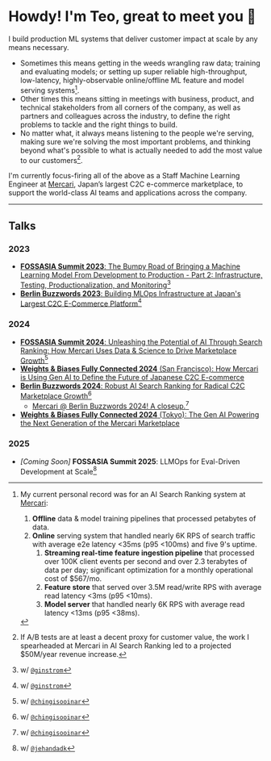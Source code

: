 # Howdy! I'm Teo, great to meet you :wave:

I build production ML systems that deliver customer impact at scale by any means necessary.

* Sometimes this means getting in the weeds wrangling raw data; training and evaluating models; or setting up super
  reliable high-throughput, low-latency, highly-observable online/offline ML feature and model serving systems[^1].
* Other times this means sitting in meetings with business, product, and technical stakeholders from all corners of the
  company, as well as partners and colleagues across the industry, to define the right problems to tackle and the right
  things to build.
* No matter what, it always means listening to the people we're serving, making sure we're solving the most important
  problems, and thinking beyond what's possible to what is actually needed to add the most value to our customers[^2].

[^1]: My current personal record was for an AI Search Ranking system at [Mercari](https://jp.mercari.com/):

    1. **Offline** data & model training pipelines that processed petabytes of data.
    2. **Online** serving system that handled nearly 6K RPS of search traffic with average e2e latency <35ms (p95
       <100ms) and five 9's uptime.
        1. **Streaming real-time feature ingestion pipeline** that processed over 100K client events per second and over
           2.3 terabytes of data per day; significant optimization for a monthly operational cost of $567/mo.
        2. **Feature store** that served over 3.5M read/write RPS with average read latency <3ms (p95 <10ms).
        3. **Model server** that handled nearly 6K RPS with average read latency <13ms (p95 <38ms).

[^2]: If A/B tests are at least a decent proxy for customer value, the work I spearheaded at Mercari in AI Search
Ranking led to a projected $50M/year revenue increase.

I'm currently focus-firing all of the above as a Staff Machine Learning Engineer at [Mercari](https://jp.mercari.com/),
Japan’s largest C2C e-commerce marketplace, to support the world-class AI teams and applications across the company.

<!--
**TeoZosa/teozosa** is a ✨ _special_ ✨ repository because its `README.md` (this file) appears on your GitHub profile.

Here are some ideas to get you started:

- 🔭 I’m currently working on ...
- 🌱 I’m currently learning ...
- 👯 I’m looking to collaborate on ...
- 🤔 I’m looking for help with ...
- 💬 Ask me about ...
- 📫 How to reach me: ...
- 😄 Pronouns: ...
- ⚡ Fun fact: ...
-->

---

## Talks

### 2023

* [**FOSSASIA Summit 2023**:
  The Bumpy Road of Bringing a Machine Learning Model From Development to Production - Part 2: Infrastructure, Testing, Productionalization, and Monitoring](https://youtu.be/76Wko6jsd9E)[^3]
* [**Berlin Buzzwords 2023**:
  Building MLOps Infrastructure at Japan's Largest C2C E-Commerce Platform](https://youtu.be/11xxPUSJTss)[^3]

[^3]: w/ [`@ginstrom`](https://github.com/ginstrom)

### 2024

* [**FOSSASIA Summit 2024**:
  Unleashing the Potential of AI Through Search Ranking: How Mercari Uses Data & Science to Drive Marketplace Growth](https://youtu.be/7FEwBj6Mvys?t=6298)[^4]
* [**Weights & Biases Fully Connected 2024** (San Francisco):
  How Mercari is Using Gen AI to Define the Future of Japanese C2C E-commerce](https://youtu.be/Ze0OwPedJjg)
* [**Berlin Buzzwords 2024**:
  Robust AI Search Ranking for Radical C2C Marketplace Growth](https://youtu.be/ultbLz1y4OI)[^4]
  * [Mercari @ Berlin Buzzwords 2024! A closeup.](https://youtu.be/PrPmrUWLzTM)[^4]
* [**Weights & Biases Fully Connected 2024** (Tokyo):
  The Gen AI Powering the Next Generation of the Mercari Marketplace](https://youtu.be/fvZSaHTarfE)

[^4]: w/ [`@chingisooinar`](https://github.com/chingisooinar)

### 2025

* *[Coming Soon]* **FOSSASIA Summit 2025**: LLMOps for Eval-Driven Development at Scale[^5]  

[^5]: w/ [`@jehandadk`](https://github.com/jehandadk)
